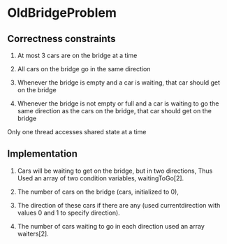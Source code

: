 # OldBridgeProblem


## Correctness constraints
  1) At most 3 cars are on the bridge at a time
  
  2) All cars on the bridge go in the same direction

  3) Whenever the bridge is empty and a car is waiting, that car should get on the bridge

  4) Whenever the bridge is not empty or full and a car is waiting to go the same direction as the cars on the bridge, that car should get on the bridge

Only one thread accesses shared state at a time

## Implementation

  1) Cars will be waiting to get on the bridge, but in two directions, Thus Used an array of two condition variables, waitingToGo[2].
  
  2) The number of cars on the bridge (cars, initialized to 0), 
  
  3) The direction of these cars if there are any (used currentdirection with values 0 and 1 to specify direction). 
  
  4) The number of cars waiting to go in each direction used an array waiters[2].
